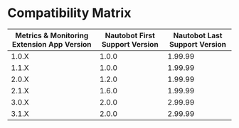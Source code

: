 # Compatibility Matrix

| Metrics & Monitoring Extension App Version | Nautobot First Support Version | Nautobot Last Support Version |
| ------------- | -------------------- | -------------- |
| 1.0.X         | 1.0.0                | 1.99.99        |
| 1.1.X         | 1.0.0                | 1.99.99        |
| 2.0.X         | 1.2.0                | 1.99.99        |
| 2.1.X         | 1.6.0                | 1.99.99        |
| 3.0.X         | 2.0.0                | 2.99.99        |
| 3.1.X         | 2.0.0                | 2.99.99        |
